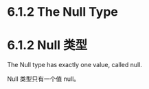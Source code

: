 # 6.1.2 The Null Type

# 6.1.2 Null 类型

The Null type has exactly one value, called null.

Null 类型只有一个值 null。
